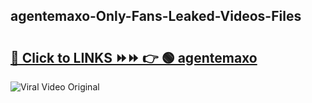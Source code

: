 
 ## agentemaxo-Only-Fans-Leaked-Videos-Files

# <h2><a href="https://mediaupload.pro?agentemaxo">🔗 Click to LINKS ⏩⏩ 👉 🟢 agentemaxo </a></h2>

<a href="https://mediaupload.pro?agentemaxo" rel="nofollow" data-target="animated-image.originalLink"><img src="https://i.ibb.co.com/xMMVF88/686577567.gif" alt="Viral Video Original" style="max-width: 100%; display: inline-block;" data-target="animated-image.originalImage"></a>